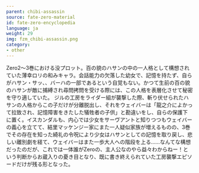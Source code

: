 ```yaml
---
parent: chibi-assassin
source: fate-zero-material
id: fate-zero-encyclopedia
language: ja
weight: 29
img: fzm_chibi-assassin.png
category:
- other
---
```


Zero2～3巻における没プロット。百の貌のハサンの中の一人格として構想されていた薄幸ロリの和みキャラ。会話能力の欠落した幼女で、記憶を持たず、自らがハサン・サッ、、バーハの一部であるという自覚もない。かつて生前の百の貌のハサンが敵に捕縛され尋問拷問を受ける際には、この人格を表層化させて秘密を守り適していた。
ジルの工房をライダー組が襲撃した際、斬り伏せられたハサンの人格からこの子だけが分離脱出し、それをウェイバーは「龍之介によかって拉致され、記憶障害をきたした犠牲者の子供」と勘違いをし、自らの保護下に置く。イスカンダルも、内心では少女をサーヴアントと知りつつもウェイバーの義心を立てて、結里マッケンジー家にまた一人疑似家族が増えるものの、3巻でその存在を知った綺礼の令呪により少女はハサンとしての記憶を取り戻し、悲しい離別劇を経て、ウェイバーはまた一歩大人への階段を上る……なんてな構想だったのだが、これでは一体誰がZeroの、主人公なのやら益々わからねー！という判断からお蔵入りの憂き目となり、既に書き終えられていた工房襲撃エピソードだけが残る形となった。 
